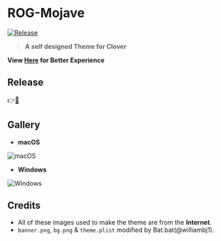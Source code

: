 # ROG-Mojave
[![Release](https://img.shields.io/github/release/williambj1/ROG-Mojave.svg)](https://github.com/williambj1/ROG-Mojave/releases)
> **A self designed Theme for Clover**

**View [Here](https://williambj1.github.io/ROG-Mojave/) for Better Experience**

## Release
👉[🛒](https://github.com/williambj1/ROG-Mojave/releases)

## Gallery

- **macOS**

![macOS](https://raw.githubusercontent.com/williambj1/ROG-Mojave/master/ScreenShots/1.png)

- **Windows**

![Windows](https://raw.githubusercontent.com/williambj1/ROG-Mojave/master/ScreenShots/2.png)

## Credits
- All of these images used to make the theme are from the **Internet**.
- `banner.png`, `bg.png` & `theme.plist` modified by Bat.bat(@williambj1).
